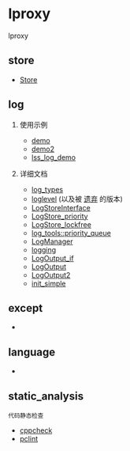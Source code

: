 # lproxy

lproxy

## store

* [Store](./store/store.md)

## log

1. 使用示例

	* [demo](./log/demo.md)
	* [demo2](./log/demo2.md)
	* [lss_log_demo](./log/lss_log_demo)

2. 详细文档

	* [log_types](./log/log_types.md)
	* [loglevel](./log/loglevel.md) (以及被 [遗弃](./log/loglevel.old.md) 的版本)
	* [LogStoreInterface](./log/logstoreinterface.h)
	* [LogStore_priority](./log/logstore_priority.md)
	* [LogStore_lockfree](./log/logmanager.md)
	* [log_tools::priority_queue](./log/priority_queue.md)
	* [LogManager](./log/logmanager.md)
	* [logging](./log/logging.md)
	* [LogOutput_if](./log/logoutput_if.md)
	* [LogOutput](./log/logoutput.md)
	* [LogOutput2](./log/logoutput2.md)
	* [init_simple](./log/init_simple.md)
	
## except

* [](.)

## language

* [](.)

## static_analysis
	代码静态检查
* [cppcheck](./static_analysis/cppcheck/readme.md)
* [pclint](./static_analysis/pclint/readme.md)
